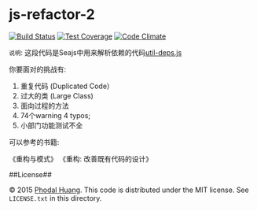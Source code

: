 # js-refactor-2

[![Build Status](https://travis-ci.org/artisanstack/js-refactor-2.svg)](https://travis-ci.org/artisanstack/js-refactor-2) 
[![Test Coverage](https://codeclimate.com/github/artisanstack/js-refactor-2/badges/coverage.svg)](https://codeclimate.com/github/artisanstack/js-refactor-2/coverage)
[![Code Climate](https://codeclimate.com/github/artisanstack/js-refactor-2/badges/gpa.svg)](https://codeclimate.com/github/artisanstack/js-refactor-2)

``说明``:  这段代码是Seajs中用来解析依赖的代码[util-deps.js](https://github.com/seajs/seajs/blob/master/src/util-deps.js)

你要面对的挑战有:

1. 重复代码 (Duplicated Code）
2. 过大的类 (Large Class)
3. 面向过程的方法
4. 74个warning 4 typos;
5. 小部门功能测试不全

可以参考的书籍:

《重构与模式》
《重构: 改善既有代码的设计》

##License##

© 2015 [Phodal Huang](http://www.phodal.com). This code is distributed under the MIT license. See `LICENSE.txt` in this directory.
